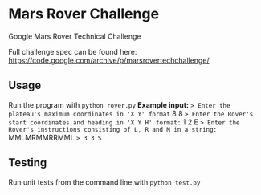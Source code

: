 # Mars Rover Challenge
Google Mars Rover Technical Challenge

Full challenge spec can be found here: https://code.google.com/archive/p/marsrovertechchallenge/
## Usage
Run the program with `python rover.py`
**Example input:**
`> Enter the plateau's maximum coordinates in 'X Y' format`
8 8
`> Enter the Rover's start coordinates and heading in 'X Y H' format:`
1 2 E
`> Enter the Rover's instructions consisting of L, R and M in a string:`
MMLMRMMRRMML
`> 3 3 S`

## Testing
Run unit tests from the command line with `python test.py`